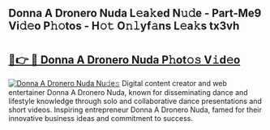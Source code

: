 ## Donna A Dronero Nuda L𝚎a𝚔ed N𝚞𝚍e - Part-Me9 Vi𝚍𝚎o P𝚑𝚘tos - H𝚘𝚝 O𝚗𝚕yf𝚊ns L𝚎a𝚔s tx3vh

# <h2><a href="http://kf1zp4b.oniu.top/?m=Donna+A+Dronero+Nuda">🔗👉 🔴 Donna A Dronero Nuda P𝚑ot𝚘𝚜 V𝚒d𝚎o</a></h2>

[![Donna A Dronero Nuda Nu𝚍e𝚜](https://i.imgur.com/0qMVB7G.gif)](http://kf1zp4b.oniu.top/?m=Donna+A+Dronero+Nuda)
Digital content creator and web entertainer Donna A Dronero Nuda, known for disseminating dance and lifestyle knowledge through solo and collaborative dance presentations and short videos. Inspiring entrepreneur Donna A Dronero Nuda, famed for their innovative business ideas and commitment to success.  

